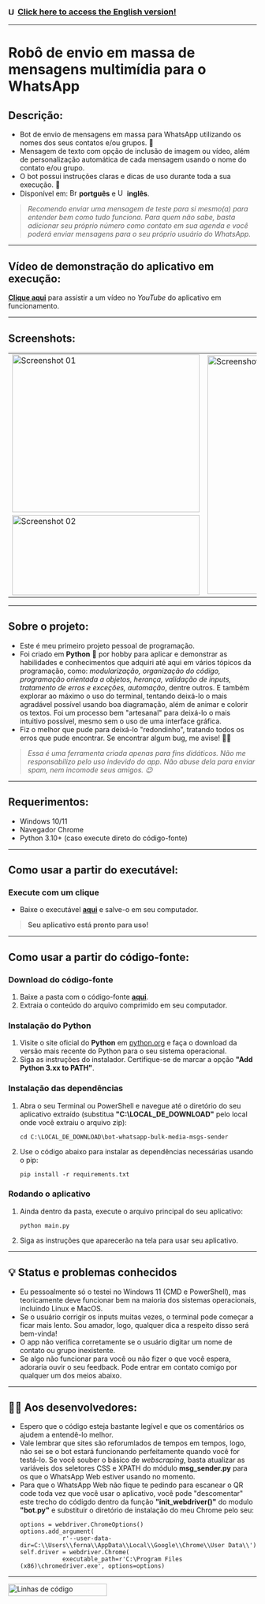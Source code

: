 ### <img src="https://cdn-icons-png.flaticon.com/512/323/323329.png" width="15" height="15" alt="United Kingdom" /> [Click here to access the English version!](https://github.com/fernandoaafonseca/daily-coding/blob/main/python-exercises/ex_057_bulk_media_msg_sender_bot_for_whatsapp/README-en.md)

<hr>

# Robô de envio em massa de mensagens multimídia para o WhatsApp

## Descrição:

- Bot de envio de mensagens em massa para WhatsApp utilizando os nomes dos seus contatos e/ou grupos. 🤖
- Mensagem de texto com opção de inclusão de imagem ou vídeo, além de personalização automática de cada mensagem usando o nome do contato e/ou grupo.
- O bot possui instruções claras e dicas de uso durante toda a sua execução. 📝
- Disponível em: <img src="https://cdn-icons-png.flaticon.com/512/197/197386.png" width="15" height="15" alt="Brazil" /> **portguês** e <img src="https://cdn-icons-png.flaticon.com/512/323/323329.png" width="15" height="15" alt="United Kingdom" /> **inglês**.

> _Recomendo enviar uma mensagem de teste para si mesmo(a) para entender bem como tudo funciona. Para quem não sabe, basta adicionar seu próprio número como contato em sua agenda e você poderá enviar mensagens para o seu próprio usuário do WhatsApp._

<hr>

## Vídeo de demonstração do aplicativo em execução:

**[Clique aqui](https://youtu.be/Ha-t__BuUs4)** para assistir a um vídeo no _YouTube_ do aplicativo em funcionamento.

<hr>

## Screenshots:
<table>
  <tr>
    <td>
       <img src="https://github.com/fernandoaafonseca/bulk_media_msg_sender_bot_for_whatsapp/blob/main/sample/screenshot_01.png" width="380" height="320" align="top" alt="Screenshot 01" />
     </td>
     <td rowspan="2">
        <img src="https://github.com/fernandoaafonseca/bulk_media_msg_sender_bot_for_whatsapp/blob/main/sample/screenshot_03.png" width="380" height="484" alt="Screenshot 03" />
     </td>
   </tr>
   <tr>
      <td> <img src="https://github.com/fernandoaafonseca/bulk_media_msg_sender_bot_for_whatsapp/blob/main/sample/screenshot_02.png" width="380" height="162" alt="Screenshot 02" />
      </td>
   </tr>
</table>

<hr>

## Sobre o projeto:

- Este é meu primeiro projeto pessoal de programação.
- Foi criado em **Python** 🐍 por hobby para aplicar e demonstrar as habilidades e conhecimentos que adquiri até aqui em vários tópicos da programação, como: _modularização, organização do código, programação orientada a objetos, herança, validação de inputs, tratamento de erros e exceções, automação_, dentre outros. E também explorar ao máximo o uso do terminal, tentando deixá-lo o mais agradável possível usando boa diagramação, além de animar e colorir os textos. Foi um processo bem "artesanal" para deixá-lo o mais intuitivo possível, mesmo sem o uso de uma interface gráfica.
- Fiz o melhor que pude para deixá-lo "redondinho", tratando todos os erros que pude encontrar. Se encontrar algum bug, me avise! 🧑‍🔧

> _Essa é uma ferramenta criada apenas para fins didáticos. Não me responsabilizo pelo uso indevido do app. Não abuse dela para enviar spam, nem incomode seus amigos. 😉_

<hr>

## Requerimentos:

- Windows 10/11
- Navegador Chrome
- Python 3.10+ (caso execute direto do código-fonte)

<hr>

## Como usar a partir do executável:

### Execute com um clique

- Baixe o executável **[aqui](https://github.com/fernandoaafonseca/bulk_media_msg_sender_bot_for_whatsapp/releases/tag/1.0)** e salve-o em seu computador.

> **Seu aplicativo está pronto para uso!**

<hr>

## Como usar a partir do código-fonte:

### Download do código-fonte

1. Baixe a pasta com o código-fonte **[aqui](https://github.com/fernandoaafonseca/bulk_media_msg_sender_bot_for_whatsapp/releases/tag/1.0)**.
2. Extraia o conteúdo do arquivo comprimido em seu computador.

### Instalação do Python

1. Visite o site oficial do **Python** em [python.org](https://www.python.org/downloads/) e faça o download da versão mais recente do Python para o seu sistema operacional.
2. Siga as instruções do instalador. Certifique-se de marcar a opção **"Add Python 3.xx to PATH"**.

### Instalação das dependências

1. Abra o seu Terminal ou PowerShell e navegue até o diretório do seu aplicativo extraído (substitua **"C:\LOCAL_DE_DOWNLOAD"** pelo local onde você extraiu o arquivo zip):
   ```
   cd C:\LOCAL_DE_DOWNLOAD\bot-whatsapp-bulk-media-msgs-sender
   ```
2. Use o código abaixo para instalar as dependências necessárias usando o pip:
   ```
   pip install -r requirements.txt
   ```

### Rodando o aplicativo

1. Ainda dentro da pasta, execute o arquivo principal do seu aplicativo:
   ```
   python main.py
   ```
2. Siga as instruções que aparecerão na tela para usar seu aplicativo.

<hr>

## 💡 Status e problemas conhecidos

- Eu pessoalmente só o testei no Windows 11 (CMD e PowerShell), mas teoricamente deve funcionar bem na maioria dos sistemas operacionais, incluindo Linux e MacOS.
- Se o usuário corrigir os inputs muitas vezes, o terminal pode começar a ficar mais lento. Sou amador, logo, qualquer dica a respeito disso será bem-vinda!
- O app não verifica corretamente se o usuário digitar um nome de contato ou grupo inexistente.
- Se algo não funcionar para você ou não fizer o que você espera, adoraria ouvir o seu feedback. Pode entrar em contato comigo por qualquer um dos meios abaixo.

<hr>

## 👨‍💻 Aos desenvolvedores:

- Espero que o código esteja bastante legível e que os comentários os ajudem a entendê-lo melhor.
- Vale lembrar que sites são reforumlados de tempos em tempos, logo, não sei se o bot estará funcionando perfeitamente quando você for testá-lo. Se você souber o básico de _webscraping_, basta atualizar as variáveis dos seletores CSS e XPATH do módulo **msg_sender.py** para os que o WhatsApp Web estiver usando no momento.
- Para que o WhatsApp Web não fique te pedindo para escanear o QR code toda vez que você usar o aplicativo, você pode "descomentar" este trecho do códigdo dentro da função **"init_webdriver()"** do modulo **"bot.py"** e substituir o diretório de instalação do meu Chrome pelo seu:
  ```
  options = webdriver.ChromeOptions()
  options.add_argument(
              r'--user-data-dir=C:\\Users\\ferna\\AppData\\Local\\Google\\Chrome\\User Data\\')
  self.driver = webdriver.Chrome(
              executable_path=r'C:\Program Files (x86)\chromedriver.exe', options=options)
  ```

<hr>

<img width="200" height="25" src="https://img.shields.io/tokei/lines/github.com/fernandoaafonseca/bulk_media_msg_sender_bot_for_whatsapp?label=Total%20de%20linhas%20de%20c%C3%B3digo&logo=Python" alt="Linhas de código" />
